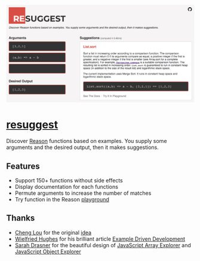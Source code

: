 ![resuggest screenshot](https://github.com/GuillaumeSalles/resuggest/blob/master/docs/example.png?raw=true)

# [resuggest](https://GuillaumeSalles.github.io/resuggest)

Discover [Reason](https://reasonml.github.io/) functions based on examples. You supply some arguments and the desired output, then it makes suggestions.

## Features

- Support 150+ functions without side effects
- Display documentation for each functions
- Permute arguments to increase the number of matches
- Try function in the Reason [playground](https://github.com/GuillaumeSalles/resuggest)

## Thanks

* [Cheng Lou](https://twitter.com/_chenglou) for the original [idea](https://github.com/chenglou/reason-project-ideas#api-search-by-giving-example-input--output)
* [Wielfried Hughes](https://twitter.com/_wilfredh) for his brilliant article [Example Driven Development](http://www.wilfred.me.uk/blog/2016/07/30/example-driven-development/)
* [Sarah Drasner](https://twitter.com/sarah_edo) for the beautiful design of [JavaScript Array Explorer](https://sdras.github.io/array-explorer/) and [JavaScript Object Explorer](https://sdras.github.io/object-explorer/)
